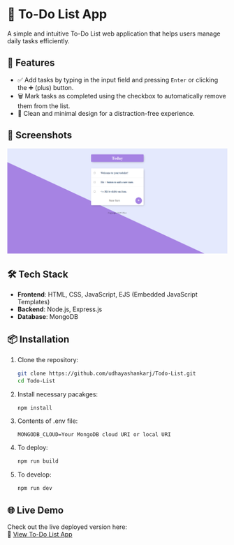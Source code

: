 # 📝 To-Do List App

A simple and intuitive To-Do List web application that helps users manage daily tasks efficiently.

## 🚀 Features

- ✅ Add tasks by typing in the input field and pressing `Enter` or clicking the ➕ (plus) button.
- 🗑️ Mark tasks as completed using the checkbox to automatically remove them from the list.
- 🧠 Clean and minimal design for a distraction-free experience.

## 📸 Screenshots

![Screenshot](screenshot/Todo%20List.png)


## 🛠️ Tech Stack

- **Frontend**: HTML, CSS, JavaScript, EJS (Embedded JavaScript Templates)
- **Backend**: Node.js, Express.js
- **Database**: MongoDB

## 📦 Installation

1. Clone the repository:
   ```bash
   git clone https://github.com/udhayashankarj/Todo-List.git
   cd Todo-List
2. Install necessary pacakges:
   ```bash
   npm install
3. Contents of .env file:
    ```
    MONGODB_CLOUD=Your MongoDB cloud URI or local URI
4. To deploy:
   ```bash
   npm run build
5. To develop:
   ```bash
   npm run dev
## 🌐 Live Demo

Check out the live deployed version here:  
🔗 [View To-Do List App](https://todo-list-virid-eight-22.vercel.app/)
